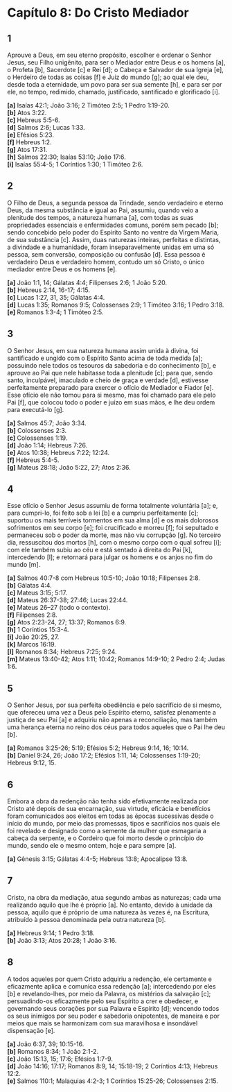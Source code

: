 # Capítulo 8: Do Cristo Mediador

## **1**  
Aprouve a Deus, em seu eterno propósito, escolher e ordenar o Senhor Jesus, seu Filho unigênito, para ser o Mediador entre Deus e os homens [a], o Profeta [b], Sacerdote [c] e Rei [d]; o Cabeça e Salvador de sua Igreja [e], o Herdeiro de todas as coisas [f] e Juiz do mundo [g]; ao qual ele deu, desde toda a eternidade, um povo para ser sua semente [h], e para ser por ele, no tempo, redimido, chamado, justificado, santificado e glorificado [i].  

**[a]** Isaías 42:1; João 3:16; 2 Timóteo 2:5; 1 Pedro 1:19-20.  
**[b]** Atos 3:22.  
**[c]** Hebreus 5:5-6.  
**[d]** Salmos 2:6; Lucas 1:33.  
**[e]** Efésios 5:23.  
**[f]** Hebreus 1:2.  
**[g]** Atos 17:31.  
**[h]** Salmos 22:30; Isaías 53:10; João 17:6.  
**[i]** Isaías 55:4-5; 1 Coríntios 1:30; 1 Timóteo 2:6.  

## **2**  
O Filho de Deus, a segunda pessoa da Trindade, sendo verdadeiro e eterno Deus, da mesma substância e igual ao Pai, assumiu, quando veio a plenitude dos tempos, a natureza humana [a], com todas as suas propriedades essenciais e enfermidades comuns, porém sem pecado [b]; sendo concebido pelo poder do Espírito Santo no ventre da Virgem Maria, de sua substância [c]. Assim, duas naturezas inteiras, perfeitas e distintas, a divindade e a humanidade, foram inseparavelmente unidas em uma só pessoa, sem conversão, composição ou confusão [d]. Essa pessoa é verdadeiro Deus e verdadeiro homem, contudo um só Cristo, o único mediador entre Deus e os homens [e].  

**[a]** João 1:1, 14; Gálatas 4:4; Filipenses 2:6; 1 João 5:20.  
**[b]** Hebreus 2:14, 16-17; 4:15.  
**[c]** Lucas 1:27, 31, 35; Gálatas 4:4.  
**[d]** Lucas 1:35; Romanos 9:5; Colossenses 2:9; 1 Timóteo 3:16; 1 Pedro 3:18.  
**[e]** Romanos 1:3-4; 1 Timóteo 2:5.

## **3**  
O Senhor Jesus, em sua natureza humana assim unida à divina, foi santificado e ungido com o Espírito Santo acima de toda medida [a]; possuindo nele todos os tesouros da sabedoria e do conhecimento [b], e aprouve ao Pai que nele habitasse toda a plenitude [c]; para que, sendo santo, inculpável, imaculado e cheio de graça e verdade [d], estivesse perfeitamente preparado para exercer o ofício de Mediador e Fiador [e]. Esse ofício ele não tomou para si mesmo, mas foi chamado para ele pelo Pai [f], que colocou todo o poder e juízo em suas mãos, e lhe deu ordem para executá-lo [g].  

**[a]** Salmos 45:7; João 3:34.  
**[b]** Colossenses 2:3.  
**[c]** Colossenses 1:19.  
**[d]** João 1:14; Hebreus 7:26.  
**[e]** Atos 10:38; Hebreus 7:22; 12:24.  
**[f]** Hebreus 5:4-5.  
**[g]** Mateus 28:18; João 5:22, 27; Atos 2:36.  

## **4**  
Esse ofício o Senhor Jesus assumiu de forma totalmente voluntária [a]; e, para cumpri-lo, foi feito sob a lei [b] e a cumpriu perfeitamente [c]; suportou os mais terríveis tormentos em sua alma [d] e os mais dolorosos sofrimentos em seu corpo [e]; foi crucificado e morreu [f]; foi sepultado e permaneceu sob o poder da morte, mas não viu corrupção [g]. No terceiro dia, ressuscitou dos mortos [h], com o mesmo corpo com o qual sofreu [i]; com ele também subiu ao céu e está sentado à direita do Pai [k], intercedendo [l]; e retornará para julgar os homens e os anjos no fim do mundo [m].  

**[a]** Salmos 40:7-8 com Hebreus 10:5-10; João 10:18; Filipenses 2:8.  
**[b]** Gálatas 4:4.  
**[c]** Mateus 3:15; 5:17.  
**[d]** Mateus 26:37-38; 27:46; Lucas 22:44.  
**[e]** Mateus 26–27 (todo o contexto).  
**[f]** Filipenses 2:8.  
**[g]** Atos 2:23-24, 27; 13:37; Romanos 6:9.  
**[h]** 1 Coríntios 15:3-4.  
**[i]** João 20:25, 27.  
**[k]** Marcos 16:19.  
**[l]** Romanos 8:34; Hebreus 7:25; 9:24.  
**[m]** Mateus 13:40-42; Atos 1:11; 10:42; Romanos 14:9-10; 2 Pedro 2:4; Judas 1:6.

## **5**  
O Senhor Jesus, por sua perfeita obediência e pelo sacrifício de si mesmo, que ofereceu uma vez a Deus pelo Espírito eterno, satisfez plenamente a justiça de seu Pai [a] e adquiriu não apenas a reconciliação, mas também uma herança eterna no reino dos céus para todos aqueles que o Pai lhe deu [b].  

**[a]** Romanos 3:25-26; 5:19; Efésios 5:2; Hebreus 9:14, 16; 10:14.  
**[b]** Daniel 9:24, 26; João 17:2; Efésios 1:11, 14; Colossenses 1:19-20; Hebreus 9:12, 15.  

## **6**  
Embora a obra da redenção não tenha sido efetivamente realizada por Cristo até depois de sua encarnação, sua virtude, eficácia e benefícios foram comunicados aos eleitos em todas as épocas sucessivas desde o início do mundo, por meio das promessas, tipos e sacrifícios nos quais ele foi revelado e designado como a semente da mulher que esmagaria a cabeça da serpente, e o Cordeiro que foi morto desde o princípio do mundo, sendo ele o mesmo ontem, hoje e para sempre [a].  

**[a]** Gênesis 3:15; Gálatas 4:4-5; Hebreus 13:8; Apocalipse 13:8.

## **7**  
Cristo, na obra da mediação, atua segundo ambas as naturezas; cada uma realizando aquilo que lhe é próprio [a]. No entanto, devido à unidade da pessoa, aquilo que é próprio de uma natureza às vezes é, na Escritura, atribuído à pessoa denominada pela outra natureza [b].  

**[a]** Hebreus 9:14; 1 Pedro 3:18.  
**[b]** João 3:13; Atos 20:28; 1 João 3:16.  

## **8**  
A todos aqueles por quem Cristo adquiriu a redenção, ele certamente e eficazmente aplica e comunica essa redenção [a]; intercedendo por eles [b] e revelando-lhes, por meio da Palavra, os mistérios da salvação [c]; persuadindo-os eficazmente pelo seu Espírito a crer e obedecer, e governando seus corações por sua Palavra e Espírito [d]; vencendo todos os seus inimigos por seu poder e sabedoria onipotentes, de maneira e por meios que mais se harmonizam com sua maravilhosa e insondável dispensação [e].  

**[a]** João 6:37, 39; 10:15-16.  
**[b]** Romanos 8:34; 1 João 2:1-2.  
**[c]** João 15:13, 15; 17:6; Efésios 1:7-9.  
**[d]** João 14:16; 17:17; Romanos 8:9, 14; 15:18-19; 2 Coríntios 4:13; Hebreus 12:2.  
**[e]** Salmos 110:1; Malaquias 4:2-3; 1 Coríntios 15:25-26; Colossenses 2:15.